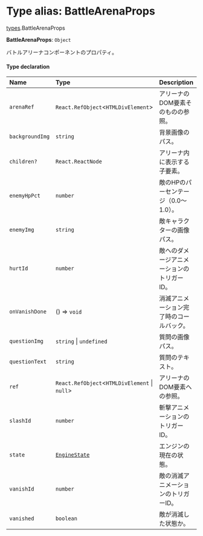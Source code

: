 # Type alias: BattleArenaProps

[types](../modules/types.md).BattleArenaProps

 **BattleArenaProps**: `Object`

バトルアリーナコンポーネントのプロパティ。

#### Type declaration

| Name | Type | Description |
| :------ | :------ | :------ |
| `arenaRef` | `React.RefObject`\<`HTMLDivElement`\> | アリーナのDOM要素そのものの参照。 |
| `backgroundImg` | `string` | 背景画像のパス。 |
| `children?` | `React.ReactNode` | アリーナ内に表示する子要素。 |
| `enemyHpPct` | `number` | 敵のHPのパーセンテージ（0.0〜1.0）。 |
| `enemyImg` | `string` | 敵キャラクターの画像パス。 |
| `hurtId` | `number` | 敵へのダメージアニメーションのトリガーID。 |
| `onVanishDone` | () => `void` | 消滅アニメーション完了時のコールバック。 |
| `questionImg` | `string` \| `undefined` | 質問の画像パス。 |
| `questionText` | `string` | 質問のテキスト。 |
| `ref` | `React.RefObject`\<`HTMLDivElement` \| ``null``\> | アリーナのDOM要素への参照。 |
| `slashId` | `number` | 斬撃アニメーションのトリガーID。 |
| `state` | [`EngineState`](../interfaces/types.EngineState.md) | エンジンの現在の状態。 |
| `vanishId` | `number` | 敵の消滅アニメーションのトリガーID。 |
| `vanished` | `boolean` | 敵が消滅した状態か。 |
